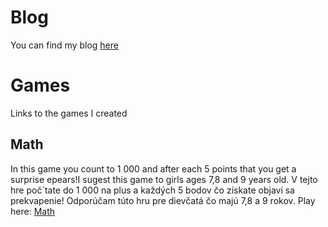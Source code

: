 # Blog
You can find my blog [here](./blog/)

# Games
Links to the games I created

## Math
In this game you count to 1 000 and after each 5 points that you get a surprise epears!I sugest this game to girls ages 7,8 and 9 years old.
V tejto hre poč´tate do 1 000 na plus a každých 5 bodov čo získate objaví sa prekvapenie! Odporúčam túto hru pre dievčatá čo majú 7,8 a 9 rokov.
Play here: [Math](/MAThra.html)

